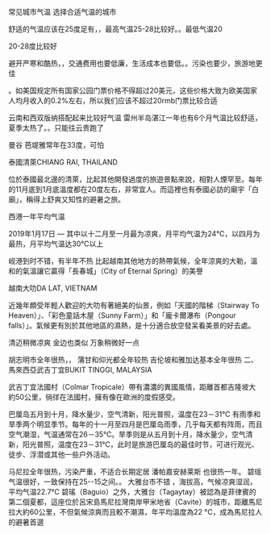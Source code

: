常见城市气温 选择合适气温的城市

舒适的气温应该在25度足有，，最高气温25-28比较好。。最低气温20

20-28度比较好

避开严寒和酷热，，交通费用也要低廉，生活成本也要低。。污染也要少，旅游地更佳


。如美国规定所有国家公园门票价格不得超过20美元，这些价格大致为欧美国家人均月收入的0.2%左右，所以我们应该不超过20rmb门票比较合适



云南和西双版纳搭配起来比较好气温
雷州半岛湛江一年也有6个月气温比较舒适，夏季太热了。。只能往云贵跑了


曼谷 芭堤雅常年在33度，可怕

泰國清萊CHIANG RAI, THAILAND


位於泰國最北邊的清萊，比起其他開發過度的旅遊景點來說，相對人煙罕至。每年的11月底到1月底溫度都在20度左右，非常宜人。而這裡也有泰國必訪的廟宇「白廟」，稱得上舒爽又知性的避暑之旅。


 西港一年平均气温
 
2019年1月17日 — 其中以十二月至一月最为凉爽，月平均气温为24℃，以四月为最热，月平均气温达30℃以上

岘港到时不错，有半年不热
比起越南其他地方的熱帶氣候，全年涼爽的大勒，溫和的氣溫讓它贏得「長春城」（City of Eternal Spring）的美譽

越南大叻DA LAT, VIETNAM

近幾年頗受年輕人歡迎的大叻有著絕美的仙景，例如「天國的階梯（Stairway To Heaven）」、「彩色童話木屋（Sunny Farm）」和「龐卡爾瀑布（Pongour falls）」。氣候更有別於其他地區的濕熱，是十分適合放空發呆看美景的好去處。


清迈稍微凉爽
金边也类似
万象稍微好一点




胡志明市全年很热，，
蒲甘和仰光都全年较热
吉伦坡和雅加达基本全年很热
二、馬來西亞武吉丁宜BUKIT TINGGI, MALAYSIA


武吉丁宜法國村（Colmar Tropicale）帶有濃濃的異國風情，距離首都吉隆坡大約50公里，徜徉在法國村，擁有像在歐洲的度假感受。


巴厘岛五月到十月，降水量少，空气清新，阳光普照，温度在23－31℃
有雨季和旱季两个明显季节。每年的十一月至四月是巴厘岛雨季，几乎每天都有阵雨，而且空气潮湿，气温通常在26－35℃。旱季则是从五月到十月，降水量少，空气清新，阳光普照，温度在23－31℃，此时是旅游巴厘岛的最佳时节，可进行观光、徒步、浮潜或其他一些户外活动。


马尼拉全年很热，污染严重，不适合长期定居
潘帕嘉安赫莱斯 也很热一年。
碧瑶气温很好，一致保持在25--15之间。。
大雅台市不错 ，海拔高，气候凉爽湿润，平均气温22.7℃
碧瑤（Baguio）之外，大雅台（Tagaytay）被認為是菲律賓的第二個夏都，這座位於呂宋島馬尼拉灣南岸甲米地省（Cavite）的城市，距離馬尼拉大約60公里，不但氣候涼爽而且較不潮濕，年平均溫度為22 °C，成為馬尼拉人的避暑首選


